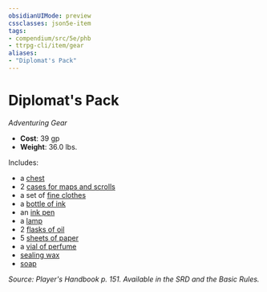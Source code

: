 ```yaml
---
obsidianUIMode: preview
cssclasses: json5e-item
tags:
- compendium/src/5e/phb
- ttrpg-cli/item/gear
aliases: 
- "Diplomat's Pack"
---
```

# Diplomat's Pack
*Adventuring Gear*  

- **Cost**: 39 gp
- **Weight**: 36.0 lbs.

Includes:

- a [chest](compendium/items/chest.md)  
- 2 [cases for maps and scrolls](compendium/items/map-or-scroll-case.md)  
- a set of [fine clothes](compendium/items/fine-clothes.md)  
- a [bottle of ink](compendium/items/ink-1-ounce-bottle.md)  
- an [ink pen](compendium/items/ink-pen.md)  
- a [lamp](compendium/items/lamp.md)  
- 2 [flasks of oil](compendium/items/oil-flask.md)  
- 5 [sheets of paper](compendium/items/paper-one-sheet.md)  
- a [vial of perfume](compendium/items/perfume-vial.md)  
- [sealing wax](compendium/items/sealing-wax.md)  
- [soap](compendium/items/soap.md)  

*Source: Player's Handbook p. 151. Available in the SRD and the Basic Rules.*
